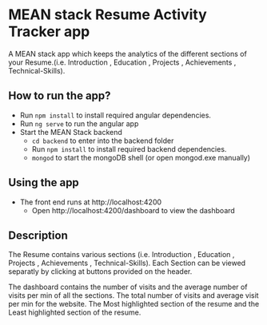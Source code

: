 # MEAN stack Resume Activity Tracker app
A MEAN stack app which keeps the analytics of the different sections of your Resume.(i.e. Introduction , Education , Projects , Achievements , Technical-Skills).

## How to run the app?
- Run `npm install` to install required angular dependencies.
- Run `ng serve` to run the angular app
- Start the MEAN Stack backend
  - `cd backend` to enter into the backend folder
  - Run `npm install` to install required backend dependencies.
  - `mongod` to start the mongoDB shell (or open mongod.exe manually)

## Using the app
- The front end runs at http://localhost:4200 
    - Open http://localhost:4200/dashboard to view the dashboard 

## Description
The Resume contains various sections (i.e. Introduction , Education , Projects , Achievements , Technical-Skills).
Each Section can be viewed separatly by clicking at buttons provided on the header.
 
The dashboard contains the number of visits and the average number of visits per min of all the sections.
The total number of visits and average visit per min for the website.
The Most highlighted section of the resume and the Least highlighted section of the resume.